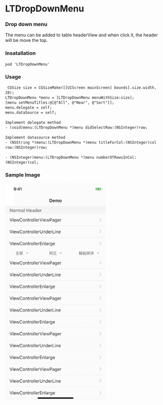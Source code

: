 # LTDropDownMenu

### Drop down menu
The menu can be added to table headerView and when click it, the header will be move the top.

### Insatallation

	pod 'LTDropDownMenu'

### Usage

	 CGSize size = CGSizeMake([[UIScreen mainScreen] bounds].size.width, 28);
    LTDropDownMenu *menu = [LTDropDownMenu menuWithSize:size];
    [menu setMenuTitles:@[@"All", @"Near", @"Sort"]];
    menu.delegate = self;
    menu.dataSource = self;
    
    Implement delegate method
    - (void)menu:(LTDropDownMenu *)menu didSelectRow:(NSInteger)row;

    Implement datasource method
    - (NSString *)menu:(LTDropDownMenu *)menu titleForCol:(NSInteger)col row:(NSInteger)row;

    - (NSInteger)menu:(LTDropDownMenu *)menu numberOfRowsInCol:(NSInteger)col;

### Sample Image

![img](LTDropDownMenu.gif)